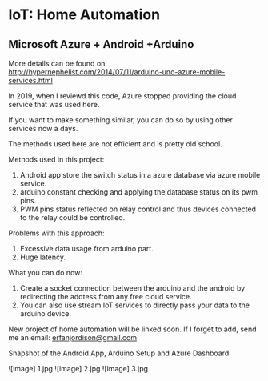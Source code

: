 # IoT: Home Automation
## Microsoft Azure + Android +Arduino

More details can be found on: http://hypernephelist.com/2014/07/11/arduino-uno-azure-mobile-services.html

In 2019, when I reviewd this code, Azure stopped providing the cloud service that was used here.

If you want to make something similar, you can do so by using other services now a days. 

The methods used here are not efficient and is pretty old school. 

Methods used in this project:
1. Android app store the switch status in a azure database via azure mobile service.
2. arduino constant checking and applying the database status on its pwm pins.
3. PWM pins status reflected on relay control and thus devices connected to the relay could be controlled.

Problems with this approach:
1. Excessive data usage from arduino part.
2. Huge latency.

What you can do now:
1. Create a socket connection between the arduino and the android by redirecting the addtess from any free cloud service.
2. You can also use stream IoT services to directly pass your data to the arduino device.


New project of home automation will be linked soon. If I forget to add, send me an email: erfanjordison@gmail.com

Snapshot of the Android App, Arduino Setup and Azure Dashboard:

![image] 1.jpg
![image] 2.jpg
![image] 3.jpg
